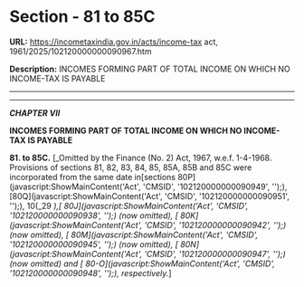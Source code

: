 # Section - 81 to 85C

**URL:** https://incometaxindia.gov.in/acts/income-tax act, 1961/2025/102120000000090967.htm

**Description:** INCOMES FORMING PART OF TOTAL INCOME ON WHICH NO INCOME-TAX IS PAYABLE

---

****

_**CHAPTER VII**_

**INCOMES FORMING PART OF TOTAL INCOME ON WHICH NO INCOME-TAX IS PAYABLE**

**81\. to 85C.** [_Omitted by the Finance (No. 2) Act, 1967, w.e.f. 1-4-1968. Provisions of sections 81, 82, 83, 84, 85, 85A, 85B and 85C were incorporated from the same date in[sections 80P](javascript:ShowMainContent\('Act', 'CMSID', '102120000000090949', ''\);), [80Q](javascript:ShowMainContent\('Act', 'CMSID', '102120000000090951', ''\);), 10(_29 _),[ 80J](javascript:ShowMainContent\('Act', 'CMSID', '102120000000090938', ''\);) (now omitted), [ 80K](javascript:ShowMainContent\('Act', 'CMSID', '102120000000090942', ''\);) (now omitted), [ 80M](javascript:ShowMainContent\('Act', 'CMSID', '102120000000090945', ''\);) (now omitted), [ 80N](javascript:ShowMainContent\('Act', 'CMSID', '102120000000090947', ''\);) (now omitted) and [ 80-O](javascript:ShowMainContent\('Act', 'CMSID', '102120000000090948', ''\);), respectively._]